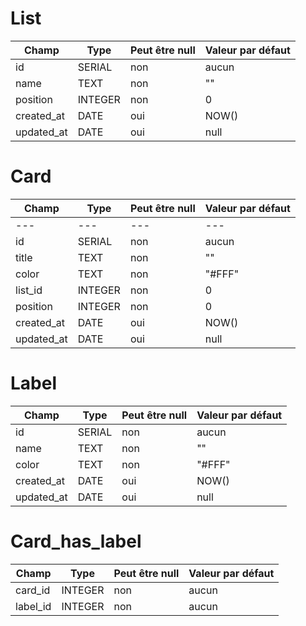 # List

| Champ | Type | Peut être null | Valeur par défaut |
|---|---|---|---|
| id | SERIAL | non | aucun|
| name | TEXT | non | "" |
| position | INTEGER | non | 0 |
| created_at | DATE | oui | NOW() |
| updated_at | DATE | oui | null |

# Card

| Champ | Type | Peut être null | Valeur par défaut |
|---|---|---|---|
|---|---|---|---|
| id | SERIAL | non | aucun|
| title | TEXT | non | "" |
| color | TEXT | non | "#FFF" |
| list_id | INTEGER | non | 0 |
| position | INTEGER | non | 0 |
| created_at | DATE | oui | NOW() |
| updated_at | DATE | oui | null |

# Label

| Champ | Type | Peut être null | Valeur par défaut |
|---|---|---|---|
| id | SERIAL | non | aucun|
| name | TEXT | non | "" |
| color | TEXT | non | "#FFF" |
| created_at | DATE | oui | NOW() |
| updated_at | DATE | oui | null |

# Card_has_label

| Champ | Type | Peut être null | Valeur par défaut |
|---|---|---|---|
| card_id | INTEGER | non | aucun |
| label_id | INTEGER | non | aucun |